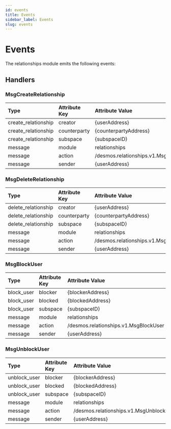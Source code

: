 ```yaml
---
id: events
title: Events
sidebar_label: Events
slug: events
---
```


# Events

The relationships module emits the following events: 

## Handlers

### MsgCreateRelationship

| Type                | Attribute Key | Attribute Value                                | 
|:--------------------|:--------------|:-----------------------------------------------|
| create_relationship | creator       | {userAddress}                                  |
| create_relationship | counterparty  | {counterpartyAddress}                          |
| create_relationship | subspace      | {subspaceID}                                   |
| message             | module        | relationships                                  |
| message             | action        | /desmos.relationships.v1.MsgCreateRelationship |
| message             | sender        | {userAddress}                                  |

### MsgDeleteRelationship

| Type                | Attribute Key | Attribute Value                                | 
|:--------------------|:--------------|:-----------------------------------------------|
| delete_relationship | creator       | {userAddress}                                  |
| delete_relationship | counterparty  | {counterpartyAddress}                          |
| delete_relationship | subspace      | {subspaceID}                                   |
| message             | module        | relationships                                  |
| message             | action        | /desmos.relationships.v1.MsgDeleteRelationship |
| message             | sender        | {userAddress}                                  |

### MsgBlockUser

| Type       | Attribute Key | Attribute Value                       | 
|:-----------|:--------------|:--------------------------------------|
| block_user | blocker       | {blockerAddress}                      |
| block_user | blocked       | {blockedAddress}                      |
| block_user | subspace      | {subspaceID}                          |
| message    | module        | relationships                         |
| message    | action        | /desmos.relationships.v1.MsgBlockUser |
| message    | sender        | {userAddress}                         |

### MsgUnblockUser

| Type         | Attribute Key | Attribute Value                         | 
|:-------------|:--------------|:----------------------------------------|
| unblock_user | blocker       | {blockerAddress}                        |
| unblock_user | blocked       | {blockedAddress}                        |
| unblock_user | subspace      | {subspaceID}                            |
| message      | module        | relationships                           |
| message      | action        | /desmos.relationships.v1.MsgUnblockUser |
| message      | sender        | {userAddress}                           |